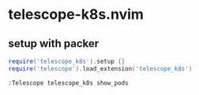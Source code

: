 # telescope-k8s.nvim


## setup with packer

```lua
require('telescope_k8s').setup {}
require('telescope').load_extension('telescope_k8s')
```


```vim
:Telescope telescope_k8s show_pods
```
